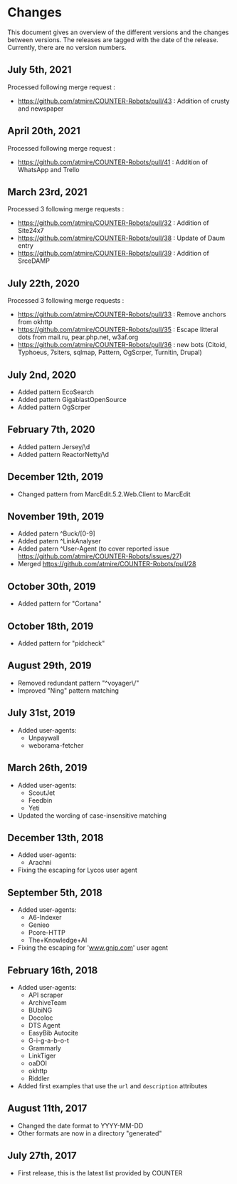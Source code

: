 # Changes
This document gives an overview of the different versions and the changes between versions.
The releases are tagged with the date of the release. Currently, there are no version numbers.

## July 5th, 2021
Processed following merge request : 
- https://github.com/atmire/COUNTER-Robots/pull/43 : Addition of crusty and newspaper

## April 20th, 2021
Processed following merge request : 
- https://github.com/atmire/COUNTER-Robots/pull/41 : Addition of WhatsApp and Trello

## March 23rd, 2021
Processed 3 following merge requests :
- https://github.com/atmire/COUNTER-Robots/pull/32 : Addition of Site24x7
- https://github.com/atmire/COUNTER-Robots/pull/38 : Update of Daum entry
- https://github.com/atmire/COUNTER-Robots/pull/39 : Addition of SrceDAMP

## July 22th, 2020
Processed 3 following merge requests : 
- https://github.com/atmire/COUNTER-Robots/pull/33 : Remove anchors from okhttp
- https://github.com/atmire/COUNTER-Robots/pull/35 : Escape litteral dots from mail.ru, pear.php.net, w3af.org
- https://github.com/atmire/COUNTER-Robots/pull/36 : new bots (Citoid, Typhoeus, 7siters, sqlmap, Pattern, OgScrper, Turnitin, Drupal)

## July 2nd, 2020
- Added pattern EcoSearch
- Added pattern GigablastOpenSource
- Added pattern OgScrper

## February 7th, 2020
- Added pattern Jersey\/\d
- Added pattern ReactorNetty\/\d

## December 12th, 2019
- Changed pattern from MarcEdit.5.2.Web.Client to MarcEdit

## November 19th, 2019
- Added patern ^Buck/[0-9]
- Added patern ^LinkAnalyser
- Added patern ^User-Agent (to cover reported issue https://github.com/atmire/COUNTER-Robots/issues/27)
- Merged https://github.com/atmire/COUNTER-Robots/pull/28

## October 30th, 2019
- Added pattern for "Cortana"

## October 18th, 2019
- Added pattern for "pidcheck"

## August 29th, 2019
- Removed redundant pattern "^voyager\\/"
- Improved "Ning" pattern matching

## July 31st, 2019
- Added user-agents:
    - Unpaywall
    - weborama-fetcher

## March 26th, 2019
- Added user-agents:
    - ScoutJet
    - Feedbin
    - Yeti
- Updated the wording of case-insensitive matching

## December 13th, 2018
- Added user-agents:
    - Arachni
- Fixing the escaping for Lycos user agent

## September 5th, 2018
- Added user-agents:
    - A6-Indexer
    - Genieo
    - Pcore-HTTP
    - The+Knowledge+AI    
- Fixing the escaping for 'www.gnip.com' user agent

## February 16th, 2018
- Added user-agents:
    - API scraper
    - ArchiveTeam
    - BUbiNG
    - Docoloc
    - DTS Agent
    - EasyBib Autocite
    - G-i-g-a-b-o-t
    - Grammarly
    - LinkTiger
    - oaDOI
    - okhttp
    - Riddler
- Added first examples that use the `url` and `description` attributes

## August 11th, 2017
- Changed the date format to YYYY-MM-DD
- Other formats are now in a directory "generated"

## July 27th, 2017
- First release, this is the latest list provided by COUNTER
